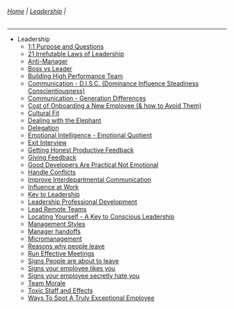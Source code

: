 ###### [Home](https://github.com/RyKaj/Documentation/blob/master/README.md) | [Leadership](https://github.com/RyKaj/Documentation/tree/master/Leadership/README.md) |
------------


  - Leadership
      - [1:1 Purpose and Questions](OneOnOneQnA.md)
      - [21 Irrefutable Laws of Leadership](21-Irrefutable-Laws-of-Leadership.md)
      - [Anti-Manager](Anti-Manager.md)
      - [Boss vs Leader](Boss-vs-Leader.md)   
      - [Building High Performance Team](Building-High-Performance-Team.md)
      - [Communication - D.I.S.C. (Dominance Influence Steadiness Conscientiousness)](DISC.md)
      - [Communication - Generation Differences](Communication-Generation-Differences.md)
      - [Cost of Onboarding a New Employee (& how to Avoid Them)](CostofOnboarding.md)
      - [Cultural Fit](Cultural-Fit.md) 
      - [Dealing with the Elephant](Dealing-with-the-Elephant.md)
      - [Delegation](Delegation.md)   
      - [Emotional Intelligence - Emotional Quotient](Emotional-Intelligence-Emotional-Quotient.md)
      - [Exit Interview](Exit-Interview.md)
      - [Getting Honest Productive
        Feedback](Getting-Honest-Productive-Feedback.md)
      - [Giving Feedback](Giving-Feedback.md)
      - [Good Developers Are Practical Not
        Emotional](Good-Developers-Are-Practical-Not-Emotional.md)
      - [Handle Conflicts](Handle-Conflicts.md)
      - [Improve Interdepartmental
        Communication](Improve-Interdepartmental-Communication.md)
      - [Influence at Work](Influence-at-Work.md)
      - [Key to Leadership](Key-to-Leadership.md)
      - [Leadership Professional
        Development](Leadership-Professional-Development.md)
      - [Lead Remote Teams](Lead-Remote-Teams.md)
      - [Locating Yourself - A Key to Conscious Leadership](Locating-Yourself-A-Key-to-Conscious-Leadership.md)
      - [Management Styles](Management-Styles.md)
      - [Manager handoffs](Manager-handoffs.md)
      - [Micromanagement](Micromanagement.md)
      - [Reasons why people leave](Reasons-why-people-leave.md)
      - [Run Effective Meetings](Run-Effective-Meetings.md)
      - [Signs People are about to leave](Signs-People-are-about-to-leave.md)
      - [Signs your employee likes you](Signs-your-employee-likes-you.md)
      - [Signs your employee secretly hate you](Signs-your-employee-secretly-hate-you.md)
      - [Team Morale](Team-Morale.md)
      - [Toxic Staff and Effects](Toxic-Staff-and-Effects.md)
      - [Ways To Spot A Truly Exceptional Employee](Ways-To-Spot-A-Truly-Exceptional-Employee.md)


